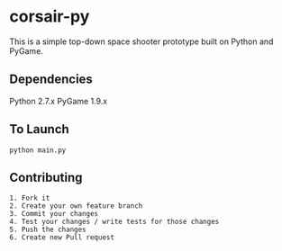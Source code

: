 # corsair-py

This is a simple top-down space shooter prototype built on Python and PyGame.

## Dependencies

Python 2.7.x
PyGame 1.9.x

## To Launch

```
python main.py
```

## Contributing

	1. Fork it
	2. Create your own feature branch
	3. Commit your changes
	4. Test your changes / write tests for those changes
	5. Push the changes
	6. Create new Pull request